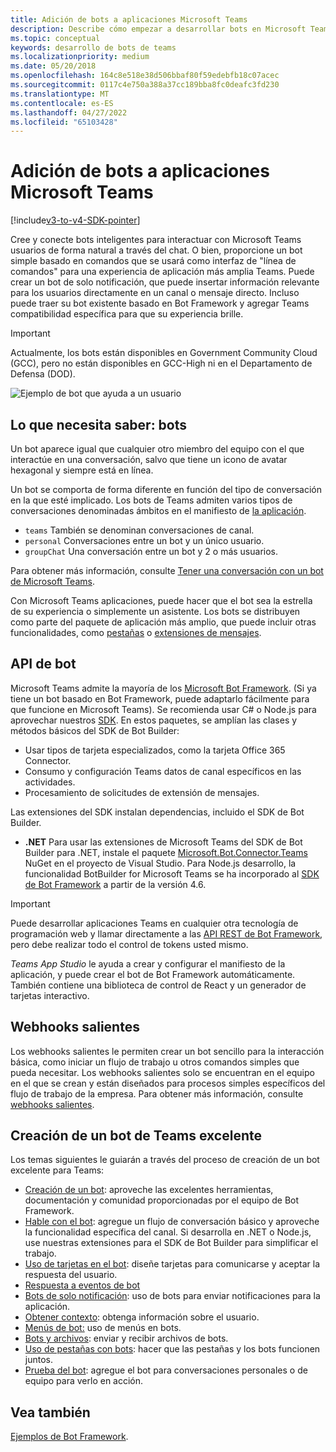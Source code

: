 ```yaml
---
title: Adición de bots a aplicaciones Microsoft Teams
description: Describe cómo empezar a desarrollar bots en Microsoft Teams
ms.topic: conceptual
keywords: desarrollo de bots de teams
ms.localizationpriority: medium
ms.date: 05/20/2018
ms.openlocfilehash: 164c8e518e38d506bbaf80f59edebfb18c07acec
ms.sourcegitcommit: 0117c4e750a388a37cc189bba8fc0deafc3fd230
ms.translationtype: MT
ms.contentlocale: es-ES
ms.lasthandoff: 04/27/2022
ms.locfileid: "65103428"
---
```

# <a name="add-bots-to-microsoft-teams-apps"></a>Adición de bots a aplicaciones Microsoft Teams

[!include[v3-to-v4-SDK-pointer](~/includes/v3-to-v4-pointer-bots.md)]

Cree y conecte bots inteligentes para interactuar con Microsoft Teams usuarios de forma natural a través del chat. O bien, proporcione un bot simple basado en comandos que se usará como interfaz de "línea de comandos" para una experiencia de aplicación más amplia Teams. Puede crear un bot de solo notificación, que puede insertar información relevante para los usuarios directamente en un canal o mensaje directo. Incluso puede traer su bot existente basado en Bot Framework y agregar Teams compatibilidad específica para que su experiencia brille.

> [!IMPORTANT]
> Actualmente, los bots están disponibles en Government Community Cloud (GCC), pero no están disponibles en GCC-High ni en el Departamento de Defensa (DOD).

![Ejemplo de bot que ayuda a un usuario](~/assets/images/bot_example.png)

## <a name="what-you-need-to-know-bots"></a>Lo que necesita saber: bots

Un bot aparece igual que cualquier otro miembro del equipo con el que interactúe en una conversación, salvo que tiene un icono de avatar hexagonal y siempre está en línea.

Un bot se comporta de forma diferente en función del tipo de conversación en la que esté implicado. Los bots de Teams admiten varios tipos de conversaciones denominadas ámbitos en el manifiesto de [la aplicación](~/resources/schema/manifest-schema.md).

* `teams` También se denominan conversaciones de canal.
* `personal` Conversaciones entre un bot y un único usuario.
* `groupChat` Una conversación entre un bot y 2 o más usuarios.

Para obtener más información, consulte [Tener una conversación con un bot de Microsoft Teams](~/resources/bot-v3/bot-conversations/bots-conversations.md).

Con Microsoft Teams aplicaciones, puede hacer que el bot sea la estrella de su experiencia o simplemente un asistente. Los bots se distribuyen como parte del paquete de aplicación más amplio, que puede incluir otras funcionalidades, como [pestañas](~/tabs/what-are-tabs.md) o [extensiones de mensajes](~/messaging-extensions/what-are-messaging-extensions.md).

## <a name="bot-apis"></a>API de bot

Microsoft Teams admite la mayoría de los [Microsoft Bot Framework](https://dev.botframework.com/). (Si ya tiene un bot basado en Bot Framework, puede adaptarlo fácilmente para que funcione en Microsoft Teams). Se recomienda usar C# o Node.js para aprovechar nuestros [SDK](/microsoftteams/platform/#pivot=sdk-tools). En estos paquetes, se amplían las clases y métodos básicos del SDK de Bot Builder:

* Usar tipos de tarjeta especializados, como la tarjeta Office 365 Connector.
* Consumo y configuración Teams datos de canal específicos en las actividades.
* Procesamiento de solicitudes de extensión de mensajes.

Las extensiones del SDK instalan dependencias, incluido el SDK de Bot Builder.

* **.NET** Para usar las extensiones de Microsoft Teams del SDK de Bot Builder para .NET, instale el paquete [Microsoft.Bot.Connector.Teams](https://www.nuget.org/packages/Microsoft.Bot.Connector.Teams) NuGet en el proyecto de Visual Studio. Para Node.js desarrollo, la funcionalidad BotBuilder for Microsoft Teams se ha incorporado al [SDK de Bot Framework](https://github.com/microsoft/botframework-sdk) a partir de la versión 4.6.

> [!IMPORTANT]
> Puede desarrollar aplicaciones Teams en cualquier otra tecnología de programación web y llamar directamente a las [API REST de Bot Framework](/bot-framework/rest-api/bot-framework-rest-overview), pero debe realizar todo el control de tokens usted mismo.

*Teams App Studio* le ayuda a crear y configurar el manifiesto de la aplicación, y puede crear el bot de Bot Framework automáticamente. También contiene una biblioteca de control de React y un generador de tarjetas interactivo.

## <a name="outgoing-webhooks"></a>Webhooks salientes

Los webhooks salientes le permiten crear un bot sencillo para la interacción básica, como iniciar un flujo de trabajo u otros comandos simples que pueda necesitar. Los webhooks salientes solo se encuentran en el equipo en el que se crean y están diseñados para procesos simples específicos del flujo de trabajo de la empresa. Para obtener más información, consulte [webhooks salientes](~/webhooks-and-connectors/how-to/add-outgoing-webhook.md).

## <a name="build-a-great-teams-bot"></a>Creación de un bot de Teams excelente

Los temas siguientes le guiarán a través del proceso de creación de un bot excelente para Teams:

* [Creación de un bot](~/resources/bot-v3/bots-create.md): aproveche las excelentes herramientas, documentación y comunidad proporcionadas por el equipo de Bot Framework.
* [Hable con el bot](~/resources/bot-v3/bot-conversations/bots-conversations.md): agregue un flujo de conversación básico y aproveche la funcionalidad específica del canal. Si desarrolla en .NET o Node.js, use nuestras extensiones para el SDK de Bot Builder para simplificar el trabajo.
* [Uso de tarjetas en el bot](~/resources/bot-v3/bots-cards.md): diseñe tarjetas para comunicarse y aceptar la respuesta del usuario.
* [Respuesta a eventos de bot](~/resources/bot-v3/bots-notifications.md)
* [Bots de solo notificación](~/resources/bot-v3/bots-notification-only.md): uso de bots para enviar notificaciones para la aplicación.
* [Obtener contexto](~/resources/bot-v3/bots-context.md): obtenga información sobre el usuario.
* [Menús de bot:](~/resources/bot-v3/bots-menus.md) uso de menús en bots.
* [Bots y archivos](~/resources/bot-v3/bots-files.md): enviar y recibir archivos de bots.
* [Uso de pestañas con bots](~/resources/bot-v3/bots-with-tabs.md): hacer que las pestañas y los bots funcionen juntos.
* [Prueba del bot](~/resources/bot-v3/bots-test.md): agregue el bot para conversaciones personales o de equipo para verlo en acción.

## <a name="see-also"></a>Vea también

[Ejemplos de Bot Framework](https://github.com/Microsoft/BotBuilder-Samples/blob/master/README.md).
